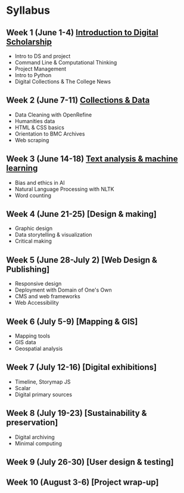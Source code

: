 # Syllabus

## Week 1 (June 1-4) [Introduction to Digital Scholarship](weeks/01-intro.md)

- Intro to DS and project
- Command Line & Computational Thinking
- Project Management
- Intro to Python
- Digital Collections & The College News

## Week 2 (June 7-11) [Collections & Data](weeks/02-data.md)

- Data Cleaning with OpenRefine
- Humanities data
- HTML & CSS basics
- Orientation to BMC Archives
- Web scraping

## Week 3 (June 14-18) [Text analysis & machine learning](weeks/03-text.md)

- Bias and ethics in AI
- Natural Language Processing with NLTK
- Word counting

## Week 4 (June 21-25) [Design & making]
- Graphic design
- Data storytelling & visualization
- Critical making

## Week 5 (June 28-July 2) [Web Design & Publishing]
- Responsive design
- Deployment with Domain of One's Own
- CMS and web frameworks
- Web Accessibility

## Week 6 (July 5-9) [Mapping & GIS]
- Mapping tools
- GIS data
- Geospatial analysis

## Week 7 (July 12-16) [Digital exhibitions]
- Timeline, Storymap JS
- Scalar
- Digital primary sources

## Week 8 (July 19-23) [Sustainability & preservation]
- Digital archiving
- Minimal computing

## Week 9 (July 26-30) [User design & testing]

## Week 10 (August 3-6) [Project wrap-up]

<!--
- Principles of Web Design
- HTML
- CSS
- Domain of One's Own
- Web Accessibility
-->
